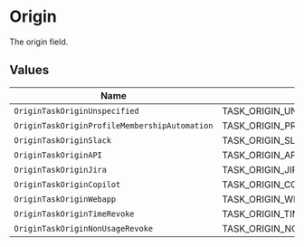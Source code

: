 # Origin

The origin field.


## Values

| Name                                          | Value                                         |
| --------------------------------------------- | --------------------------------------------- |
| `OriginTaskOriginUnspecified`                 | TASK_ORIGIN_UNSPECIFIED                       |
| `OriginTaskOriginProfileMembershipAutomation` | TASK_ORIGIN_PROFILE_MEMBERSHIP_AUTOMATION     |
| `OriginTaskOriginSlack`                       | TASK_ORIGIN_SLACK                             |
| `OriginTaskOriginAPI`                         | TASK_ORIGIN_API                               |
| `OriginTaskOriginJira`                        | TASK_ORIGIN_JIRA                              |
| `OriginTaskOriginCopilot`                     | TASK_ORIGIN_COPILOT                           |
| `OriginTaskOriginWebapp`                      | TASK_ORIGIN_WEBAPP                            |
| `OriginTaskOriginTimeRevoke`                  | TASK_ORIGIN_TIME_REVOKE                       |
| `OriginTaskOriginNonUsageRevoke`              | TASK_ORIGIN_NON_USAGE_REVOKE                  |